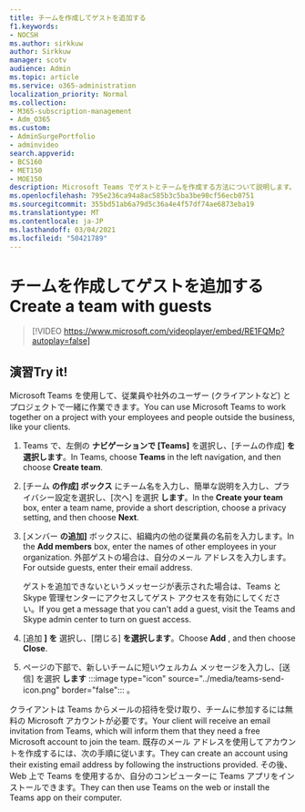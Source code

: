 ```yaml
---
title: チームを作成してゲストを追加する
f1.keywords:
- NOCSH
ms.author: sirkkuw
author: Sirkkuw
manager: scotv
audience: Admin
ms.topic: article
ms.service: o365-administration
localization_priority: Normal
ms.collection:
- M365-subscription-management
- Adm_O365
ms.custom:
- AdminSurgePortfolio
- adminvideo
search.appverid:
- BCS160
- MET150
- MOE150
description: Microsoft Teams でゲストとチームを作成する方法について説明します。
ms.openlocfilehash: 795e236ca94a8ac585b3c5ba3be90cf56ecb0751
ms.sourcegitcommit: 355bd51ab6a79d5c36a4e4f57df74ae6873eba19
ms.translationtype: MT
ms.contentlocale: ja-JP
ms.lasthandoff: 03/04/2021
ms.locfileid: "50421789"
---
```

# <a name="create-a-team-with-guests"></a><span data-ttu-id="64d9a-103">チームを作成してゲストを追加する</span><span class="sxs-lookup"><span data-stu-id="64d9a-103">Create a team with guests</span></span>

> [!VIDEO https://www.microsoft.com/videoplayer/embed/RE1FQMp?autoplay=false]

## <a name="try-it"></a><span data-ttu-id="64d9a-104">演習</span><span class="sxs-lookup"><span data-stu-id="64d9a-104">Try it!</span></span>

<span data-ttu-id="64d9a-105">Microsoft Teams を使用して、従業員や社外のユーザー (クライアントなど) とプロジェクトで一緒に作業できます。</span><span class="sxs-lookup"><span data-stu-id="64d9a-105">You can use Microsoft Teams to work together on a project with your employees and people outside the business, like your clients.</span></span>

1. <span data-ttu-id="64d9a-106">Teams で、左側の  **ナビゲーションで [Teams]**  を選択し、[チームの作成]  **を選択します**。</span><span class="sxs-lookup"><span data-stu-id="64d9a-106">In Teams, choose  **Teams**  in the left navigation, and then choose  **Create team**.</span></span>
2. <span data-ttu-id="64d9a-107">[チーム  **の作成] ボックス**  にチーム名を入力し、簡単な説明を入力し、プライバシー設定を選択し、[次へ] を選択  **します**。</span><span class="sxs-lookup"><span data-stu-id="64d9a-107">In the  **Create your team**  box, enter a team name, provide a short description, choose a privacy setting, and then choose  **Next**.</span></span>
3. <span data-ttu-id="64d9a-108">[メンバー  **の追加]**  ボックスに、組織内の他の従業員の名前を入力します。</span><span class="sxs-lookup"><span data-stu-id="64d9a-108">In the  **Add members**  box, enter the names of other employees in your organization.</span></span> <span data-ttu-id="64d9a-109">外部ゲストの場合は、自分のメール アドレスを入力します。</span><span class="sxs-lookup"><span data-stu-id="64d9a-109">For outside guests, enter their email address.</span></span>

    <span data-ttu-id="64d9a-110">ゲストを追加できないというメッセージが表示された場合は、Teams と Skype 管理センターにアクセスしてゲスト アクセスを有効にしてください。</span><span class="sxs-lookup"><span data-stu-id="64d9a-110">If you get a message that you can't add a guest, visit the Teams and Skype admin center to turn on guest access.</span></span>

1. <span data-ttu-id="64d9a-111">[追加  **] を** 選択し、[閉じる]  **を選択します**。</span><span class="sxs-lookup"><span data-stu-id="64d9a-111">Choose  **Add** , and then choose  **Close**.</span></span>
2. ページの下部で、新しいチームに短いウェルカム メッセージを入力し、[送信] を選択 **します** :::image type="icon" source="../media/teams-send-icon.png" border="false"::: 。   

<span data-ttu-id="64d9a-113">クライアントは Teams からメールの招待を受け取り、チームに参加するには無料の Microsoft アカウントが必要です。</span><span class="sxs-lookup"><span data-stu-id="64d9a-113">Your client will receive an email invitation from Teams, which will inform them that they need a free Microsoft account to join the team.</span></span> <span data-ttu-id="64d9a-114">既存のメール アドレスを使用してアカウントを作成するには、次の手順に従います。</span><span class="sxs-lookup"><span data-stu-id="64d9a-114">They can create an account using their existing email address by following the instructions provided.</span></span> <span data-ttu-id="64d9a-115">その後、Web 上で Teams を使用するか、自分のコンピューターに Teams アプリをインストールできます。</span><span class="sxs-lookup"><span data-stu-id="64d9a-115">They can then use Teams on the web or install the Teams app on their computer.</span></span>